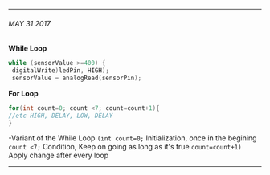 ___
###### MAY 31 2017 
**While Loop** 
```c++
while (sensorValue >=400) {
 digitalWrite)ledPin, HIGH);
 sensorValue = analogRead(sensorPin);
```

**For Loop**
```c++
for(int count=0; count <7; count=count+1){
//etc HIGH, DELAY, LOW, DELAY
}
```
-Variant of the While Loop
`(int count=0;` Initialization, once in the begining
`count <7;` Condition, Keep on going as long as it's true
`count=count+1)` Apply change after every loop

___



